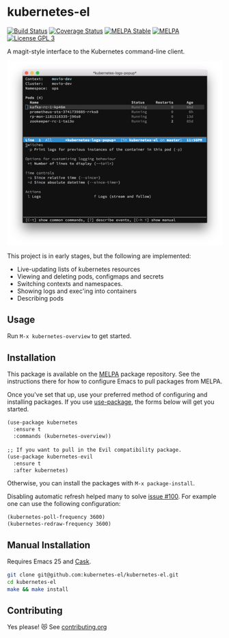 # kubernetes-el

[![Build Status](https://github.com/kubernetes-el/kubernetes-el/actions/workflows/ci.yaml/badge.svg?branch=master)](https://github.com/kubernetes-el/kubernetes-el/actions/workflows/ci.yaml)
[![Coverage Status](https://coveralls.io/repos/github/kubernetes-el/kubernetes-el/badge.svg?branch=master)](https://coveralls.io/github/kubernetes-el/kubernetes-el?branch=master)
[![MELPA Stable](https://stable.melpa.org/packages/kubernetes-badge.svg)](https://stable.melpa.org/#/kubernetes)
[![MELPA](https://melpa.org/packages/kubernetes-badge.svg)](https://melpa.org/#/kubernetes)
[![License GPL 3](https://img.shields.io/github/license/kubernetes-el/kubernetes-el.svg)][COPYING]

A magit-style interface to the Kubernetes command-line client.

![Screenshot of Kubernetes Emacs client](assets/screenshot.png)

This project is in early stages, but the following are implemented:

- Live-updating lists of kubernetes resources
- Viewing and deleting pods, configmaps and secrets
- Switching contexts and namespaces.
- Showing logs and exec'ing into containers
- Describing pods

## Usage

Run `M-x kubernetes-overview` to get started.

## Installation

This package is available on the [MELPA][] package repository. See the
instructions there for how to configure Emacs to pull packages from MELPA.

Once you've set that up, use your preferred method of configuring and installing
packages. If you use [use-package][], the forms below will get you started.

```elisp
(use-package kubernetes
  :ensure t
  :commands (kubernetes-overview))

;; If you want to pull in the Evil compatibility package.
(use-package kubernetes-evil
  :ensure t
  :after kubernetes)
```

Otherwise, you can install the packages with `M-x package-install`.

Disabling automatic refresh helped many to solve [issue #100][]. For
example one can use the following configuration:

```elisp
(kubernetes-poll-frequency 3600)
(kubernetes-redraw-frequency 3600)
```

## Manual Installation

Requires Emacs 25 and [Cask][].

```sh
git clone git@github.com:kubernetes-el/kubernetes-el.git
cd kubernetes-el
make && make install
```

## Contributing

Yes please! 😻 See [contributing.org][]


[Cask]: https://github.com/cask/cask
[COPYING]: ./COPYING
[Evil]: https://github.com/emacs-evil/evil
[MELPA]: http://melpa.milkbox.net/#/getting-started
[contributing.org]: ./contributing.org
[use-package]: https://github.com/jwiegley/use-package
[issue #100]: https://github.com/kubernetes-el/kubernetes-el/issues/100
